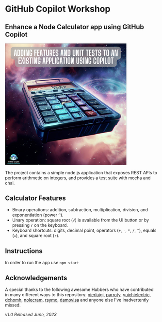 # GitHub Copilot Workshop

## Enhance a Node Calculator app using GitHub Copilot

<img width="400" alt="Node Calculator image" src="./assets/Node%20calculator%20image.png">

The project contains a simple node.js application that exposes REST APIs to perform arithmetic on integers, and provides a test suite with mocha and chai.

## Calculator Features

- Binary operations: addition, subtraction, multiplication, division, and exponentiation (power `^`).
- Unary operation: square root (`√`) is available from the UI button or by pressing `r` on the keyboard.
- Keyboard shortcuts: digits, decimal point, operators (`+`, `-`, `*`, `/`, `^`), equals (`=`), and square root (`r`).

## Instructions 

In order to run the app use `npm start`

## Acknowledgements

A special thanks to the following awesome Hubbers who have contributed in many different ways to this repository. 
[pierluigi](https://github.com/pierluigi), [parroty](https://github.com/yuichielectric), [yuichielectric](https://github.com/yuichielectric), [dchomh](https://github.com/dchomh), [nolecram](https://github.com/nolecram), [rsymo](https://github.com/rsymo), [damovisa](https://github.com/damovisa) and anyone else I've inadvertently missed.

_v1.0 Released June, 2023_
